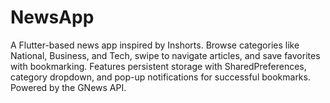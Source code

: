 # NewsApp
A Flutter-based news app inspired by Inshorts. Browse categories like National, Business, and Tech, swipe to navigate articles, and save favorites with bookmarking. Features persistent storage with SharedPreferences, category dropdown, and pop-up notifications for successful bookmarks. Powered by the GNews API.
